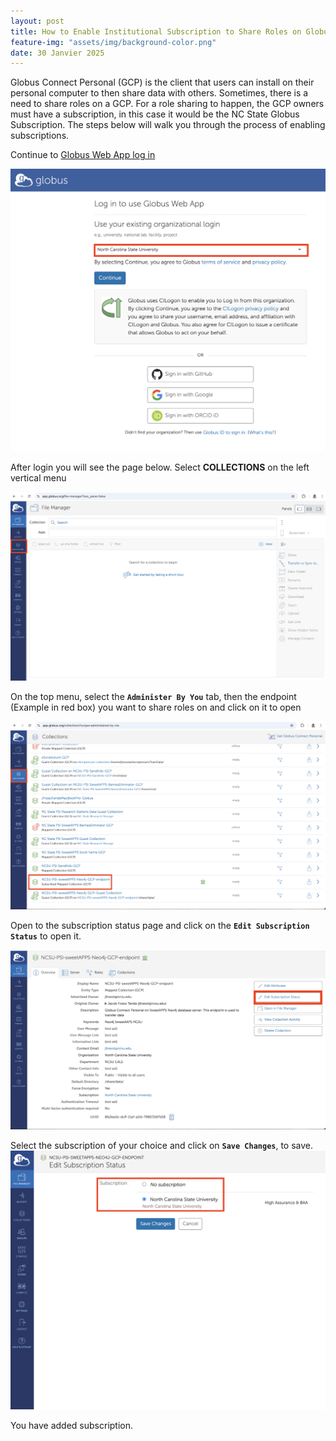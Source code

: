 ```yaml
---
layout: post
title: How to Enable Institutional Subscription to Share Roles on Globus Connect Personal
feature-img: "assets/img/background-color.png"
date: 30 Janvier 2025
---
```


Globus Connect Personal (GCP) is the client that users can install on their personal computer to then share data with others. Sometimes, there is a need to share roles on a GCP. For a role sharing to happen, the GCP owners must have a subscription, in this case it would be the NC State Globus Subscription. The steps below will walk you through the process of enabling subscriptions.

Continue to [Globus Web App log in](https://app.globus.org/)

<img src="/assets/img/howtoimages/gsub/1.png" >

 After login you will see the page below. Select **COLLECTIONS** on the left vertical menu

<img src="/assets/img/howtoimages/gsub/2.png" >

On the top menu, select the **`Administer By You`** tab, then the endpoint (Example in red box) you want to share roles on and click on it to open    

<img src="/assets/img/howtoimages/gsub/3.png" >

Open to the subscription status page and click on the **`Edit Subscription Status`** to open it.

<img src="/assets/img/howtoimages/gsub/4.png" >

Select the subscription of your choice and click on **`Save Changes`**, to save.   
<img src="/assets/img/howtoimages/gsub/5.png" >

You have added subscription.
